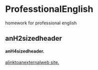 # ProfesstionalEnglish
homework for professional english

##  anH2sizedheader

#### anH4sizedheader.

[alinktoanexternalweb site.](www.baidu.com)

